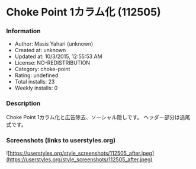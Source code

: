 # Choke Point 1カラム化 (112505)

### Information
- Author: Masis Yahari (unknown)
- Created at: unknown
- Updated at: 10/3/2015, 12:55:53 AM
- License: NO-REDISTRIBUTION
- Category: choke-point
- Rating: undefined
- Total installs: 23
- Weekly installs: 0


### Description
Choke Point 1カラム化と広告除去、ソーシャル隠しです。
ヘッダー部分は追尾式です。


### Screenshots (links to userstyles.org)
![https://userstyles.org/style_screenshots/112505_after.jpeg](https://userstyles.org/style_screenshots/112505_after.jpeg)


